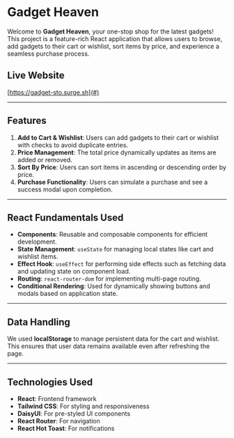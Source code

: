 # Gadget Heaven

Welcome to **Gadget Heaven**, your one-stop shop for the latest gadgets! This project is a feature-rich React application that allows users to browse, add gadgets to their cart or wishlist, sort items by price, and experience a seamless purchase process.

## Live Website
[https://gadget-sto.surge.sh](#)

---

## Features
1. **Add to Cart & Wishlist**: Users can add gadgets to their cart or wishlist with checks to avoid duplicate entries.
2. **Price Management**: The total price dynamically updates as items are added or removed.
3. **Sort By Price**: Users can sort items in ascending or descending order by price.
4. **Purchase Functionality**: Users can simulate a purchase and see a success modal upon completion.

---

## React Fundamentals Used
- **Components**: Reusable and composable components for efficient development.
- **State Management**: `useState` for managing local states like cart and wishlist items.
- **Effect Hook**: `useEffect` for performing side effects such as fetching data and updating state on component load.
- **Routing**: `react-router-dom` for implementing multi-page routing.
- **Conditional Rendering**: Used for dynamically showing buttons and modals based on application state.

---

## Data Handling
We used **localStorage** to manage persistent data for the cart and wishlist. This ensures that user data remains available even after refreshing the page.

---

## Technologies Used
- **React**: Frontend framework
- **Tailwind CSS**: For styling and responsiveness
- **DaisyUI**: For pre-styled UI components
- **React Router**: For navigation
- **React Hot Toast**: For notifications